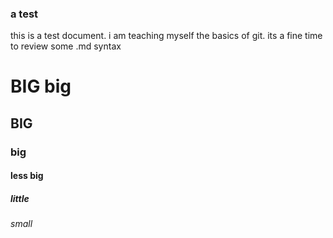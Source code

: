 ### a test

this is a test document.
i am teaching myself the basics of git.
its a fine time to review some .md syntax
# BIG big
## BIG
### big
#### less big
##### little
###### small


